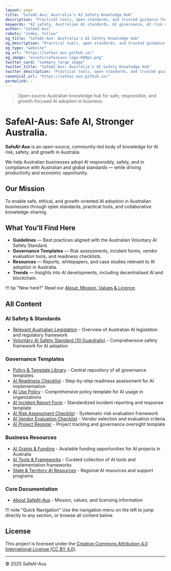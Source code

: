 ```yaml
---
layout: page
title: "SafeAI-Aus: Australia's AI Safety Knowledge Hub"
description: "Practical tools, open standards, and trusted guidance for Australian businesses to adopt AI safely and responsibly. Free AI governance templates, risk assessments, and compliance checklists."
keywords: "AI safety, Australian AI standards, AI governance, AI risk assessment, AI compliance, AI safety templates, Australian business AI, AI safety Australia, AI governance templates, AI risk management"
author: "SafeAI-Aus"
robots: "index, follow"
og_title: "SafeAI-Aus: Australia's AI Safety Knowledge Hub"
og_description: "Practical tools, open standards, and trusted guidance for Australian businesses to adopt AI safely"
og_type: "website"
og_url: "https://safeai-aus.github.io/"
og_image: "assets/safeaiaus-logo-600px.png"
twitter_card: "summary_large_image"
twitter_title: "SafeAI-Aus: Australia's AI Safety Knowledge Hub"
twitter_description: "Practical tools, open standards, and trusted guidance for Australian businesses to adopt AI safely"
canonical_url: "https://safeai-aus.github.io/"
permalink: /
---
```

> Open-source Australian knowledge hub for safe, responsible, and growth-focused AI adoption in business.

# SafeAI-Aus: Safe AI, Stronger Australia.

**SafeAI-Aus** is an open-source, community-led body of knowledge for AI risk, safety, and growth in Australia.

We help Australian businesses adopt AI responsibly, safely, and in compliance with Australian and global standards — while driving productivity and economic opportunity.

## Our Mission
To enable safe, ethical, and growth-oriented AI adoption in Australian businesses through open standards, practical tools, and collaborative knowledge-sharing.

## What You'll Find Here
- **Guidelines** — Best practices aligned with the Australian Voluntary AI Safety Standard.
- **Governance Templates** — Risk assessments, incident forms, vendor evaluation tools, and readiness checklists.
- **Resources** — Reports, whitepapers, and case studies relevant to AI adoption in Australia.
- **Trends** — Insights into AI developments, including decentralised AI and blockchain.

!!! tip "New here?"
    Read our [About: Mission, Values & Licence](about.md).

## All Content

### AI Safety & Standards
- [Relevant Australian Legislation](safety-standards/ai-australian-legislation.md) - Overview of Australian AI legislation and regulatory framework
- [Voluntary AI Safety Standard (10 Guardrails)](safety-standards/voluntary-ai-safety-standard-10-guardrails.md) - Comprehensive safety framework for AI adoption

### Governance Templates
- [Policy & Template Library](governance-templates/policy-template-library.md) - Central repository of all governance templates
- [AI Readiness Checklist](governance-templates/ai-readiness-checklist.md) - Step-by-step readiness assessment for AI implementation
- [AI Use Policy](governance-templates/ai-use-policy.md) - Comprehensive policy template for AI usage in organizations
- [AI Incident Report Form](governance-templates/ai-incident-report-form.md) - Standardized incident reporting and response template
- [AI Risk Assessment Checklist](governance-templates/ai-risk-assessment-checklist.md) - Systematic risk evaluation framework
- [AI Vendor Evaluation Checklist](governance-templates/ai-vendor-evaluation-checklist.md) - Vendor selection and evaluation criteria
- [AI Project Register](governance-templates/ai-project-register.md) - Project tracking and governance oversight template

### Business Resources
- [AI Grants & Funding](business-resources/ai-grants-funding-australia.md) - Available funding opportunities for AI projects in Australia
- [AI Tools & Frameworks](business-resources/ai-aus-tools-frameworks.md) - Curated collection of AI tools and implementation frameworks
- [State & Territory AI Resources](business-resources/state-territory-ai-resources.md) - Regional AI resources and support programs

### Core Documentation
- [About SafeAI-Aus](about.md) - Mission, values, and licensing information

!!! note "Quick Navigation"
    Use the navigation menu on the left to jump directly to any section, or browse all content below.

## License
This project is licensed under the [Creative Commons Attribution 4.0 International License (CC BY 4.0)](https://creativecommons.org/licenses/by/4.0/).

---
© 2025 SafeAI-Aus
